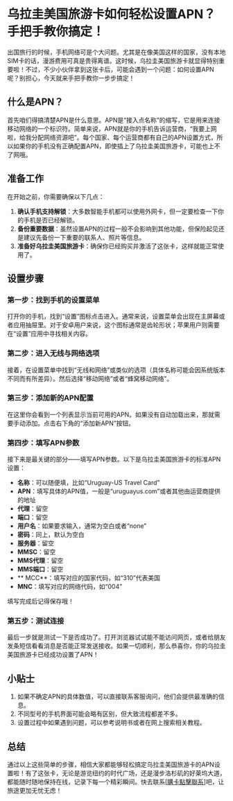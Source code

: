 # 乌拉圭美国旅游卡如何轻松设置APN？手把手教你搞定！

出国旅行的时候，手机网络可是个大问题。尤其是在像美国这样的国家，没有本地SIM卡的话，漫游费用可真是贵得离谱。这时候，乌拉圭美国旅游卡就显得特别重要啦！不过，不少小伙伴拿到这张卡后，可能会遇到一个问题：如何设置APN呢？别担心，今天就来手把手教你一步步搞定！

## 什么是APN？

首先咱们得搞清楚APN是什么意思。APN是“接入点名称”的缩写，它是用来连接移动网络的一个标识符。简单来说，APN就是你的手机告诉运营商，“我要上网啦，给我分配网络资源吧”。每个国家、每个运营商都有自己的APN设置方式，所以如果你的手机没有正确配置APN，即使插上了乌拉圭美国旅游卡，可能也上不了网哦。

## 准备工作

在开始之前，你需要确保以下几点：

1. **确认手机支持解锁**：大多数智能手机都可以使用外网卡，但一定要检查一下你的手机是否已经解锁。
2. **备份重要数据**：虽然设置APN的过程一般不会影响到其他功能，但保险起见还是建议先备份一下重要的联系人、照片等信息。
3. **准备好乌拉圭美国旅游卡**：确保你已经购买并激活了这张卡，这样就能正常使用了。

## 设置步骤

### 第一步：找到手机的设置菜单

打开你的手机，找到“设置”图标点击进入。通常来说，设置菜单会出现在主屏幕或者应用抽屉里。对于安卓用户来说，这个图标通常是齿轮形状；苹果用户则需要在“设置”应用中寻找相关内容。

### 第二步：进入无线与网络选项

接着，在设置菜单中找到“无线和网络”或类似的选项（具体名称可能会因系统版本不同而有所差异）。然后选择“移动网络”或者“蜂窝移动网络”。

### 第三步：添加新的APN配置

在这里你会看到一个列表显示当前可用的APN。如果没有自动加载出来，那就需要手动添加。点击右下角的“添加新APN”按钮。

### 第四步：填写APN参数

接下来是最关键的部分——填写APN参数。以下是乌拉圭美国旅游卡的标准APN设置：

- **名称**：可以随便填，比如“Uruguay-US Travel Card”
- **APN**：填写具体的APN值，一般是“uruguayus.com”或者其他由运营商提供的地址
- **代理**：留空
- **端口**：留空
- **用户名**：如果要求输入，通常为空白或者“none”
- **密码**：同上，默认为空白
- **服务器**：留空
- **MMSC**：留空
- **MMS代理**：留空
- **MMS端口**：留空
- ** MCC**：填写对应的国家代码，如“310”代表美国
- **MNC**：填写对应的网络代码，如“004”

填写完成后记得保存哦！

### 第五步：测试连接

最后一步就是测试一下是否成功了。打开浏览器试试能不能访问网页，或者给朋友发条短信看看消息是否能正常发送接收。如果一切顺利，那么恭喜你，你的乌拉圭美国旅游卡已经成功设置了APN！

## 小贴士

1. 如果不确定APN的具体数值，可以直接联系客服询问，他们会提供最准确的信息。
2. 不同型号的手机界面可能会略有区别，但大致流程都差不多。
3. 设置过程中如果遇到问题，可以参考说明书或者在网上搜索相关教程。

## 总结

通过以上这些简单的步骤，相信大家都能够轻松搞定乌拉圭美国旅游卡的APN设置啦！有了这张卡，无论是游览纽约的时代广场，还是漫步洛杉矶的好莱坞大道，都能随时随地保持在线，记录下每一个精彩瞬间。快去联系[[購卡點擊聯系](https://t.me/s/SXDXQF)]吧，让旅途更加无忧无虑！